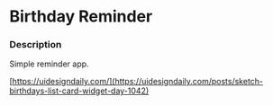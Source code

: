 # Birthday Reminder

### Description

Simple reminder app.

[https://uidesigndaily.com/](https://uidesigndaily.com/posts/sketch-birthdays-list-card-widget-day-1042)
